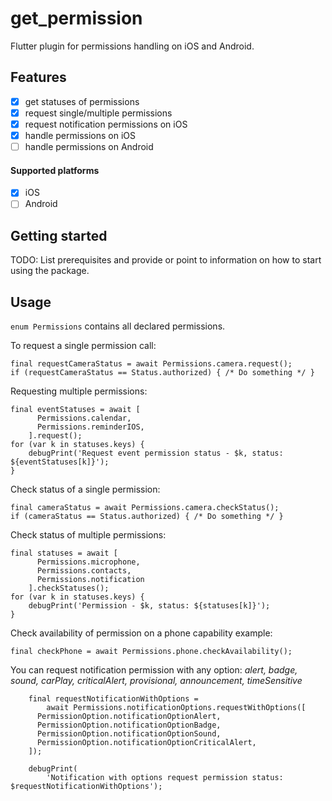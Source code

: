 <!-- 
This README describes the package. If you publish this package to pub.dev,
this README's contents appear on the landing page for your package.

For information about how to write a good package README, see the guide for
[writing package pages](https://dart.dev/guides/libraries/writing-package-pages). 

For general information about developing packages, see the Dart guide for
[creating packages](https://dart.dev/guides/libraries/create-library-packages)
and the Flutter guide for
[developing packages and plugins](https://flutter.dev/developing-packages). 
-->

# get_permission
Flutter plugin for permissions handling on iOS and Android.

## Features

- [x] get statuses of permissions
- [x] request single/multiple permissions
- [x] request notification permissions on iOS 
- [x] handle permissions on iOS
- [ ] handle permissions on Android

#### Supported platforms
- [x] iOS
- [ ] Android

## Getting started

TODO: List prerequisites and provide or point to information on how to
start using the package.

## Usage

`enum Permissions` contains all declared permissions.

To request a single permission call:
```
final requestCameraStatus = await Permissions.camera.request();
if (requestCameraStatus == Status.authorized) { /* Do something */ }
```

Requesting multiple permissions:
```
final eventStatuses = await [
      Permissions.calendar,
      Permissions.reminderIOS,
    ].request();
for (var k in statuses.keys) {
    debugPrint('Request event permission status - $k, status: ${eventStatuses[k]}');
}
```

Check status of a single permission:
```
final cameraStatus = await Permissions.camera.checkStatus();
if (cameraStatus == Status.authorized) { /* Do something */ }
```

Check status of multiple permissions:
```
final statuses = await [
      Permissions.microphone,
      Permissions.contacts,
      Permissions.notification
    ].checkStatuses();
for (var k in statuses.keys) {
    debugPrint('Permission - $k, status: ${statuses[k]}');
}
```

Check availability of permission on a phone capability example:
```
final checkPhone = await Permissions.phone.checkAvailability();
```

You can request notification permission with any option: *alert, badge, sound, carPlay, criticalAlert, provisional, announcement, timeSensitive*
```
    final requestNotificationWithOptions =
        await Permissions.notificationOptions.requestWithOptions([
      PermissionOption.notificationOptionAlert,
      PermissionOption.notificationOptionBadge,
      PermissionOption.notificationOptionSound,
      PermissionOption.notificationOptionCriticalAlert,
    ]);

    debugPrint(
        'Notification with options request permission status: $requestNotificationWithOptions');
```
